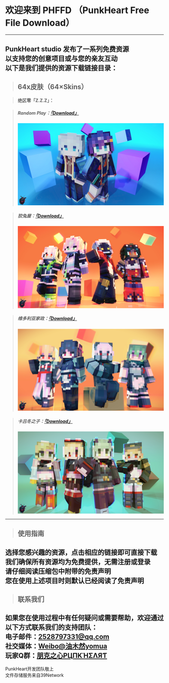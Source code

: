 
# 欢迎来到 PHFFD （PunkHeart Free File Download）  
---  
PunkHeart studio 发布了一系列免费资源  
以支持您的创意项目或与您的亲友互动  
以下是我们提供的资源下载链接目录：  
---  

> ## 64x皮肤（64×Skins）

> #### 绝区零「Z.Z.Z」：  

> ##### Random Play：[「Download」](http://alist.39network.cc/d/yomua/Minecraft%20FREE%20Skins/绝区零「Z.Z.Z」/Random%20Play.zip?sign=lPdIuJj825Bkdv1CaR5_gyozjM9WZQO-UcwsNQ1AUJY=:0)  
> 
> ![image](image/Random-Play_preview.jpg)
  
> ##### 狡兔屋：[「Download」](http://alist.39network.cc/d/yomua/Minecraft%20FREE%20Skins/绝区零「Z.Z.Z」/狡兔屋.zip?sign=5Mgc7crdiJvBO-csWroZ2v7u9HIL8lj0c6C33nkh3_k=:0)  
>
> ![image](image/gentle-house_preview.jpg)

> ##### 维多利亚家政：[「Download」](http://alist.39network.cc/d/yomua/Minecraft%20FREE%20Skins/绝区零「Z.Z.Z」/维多利亚家政.zip?sign=ymC1YslvtVH0BUh5pWFnRe3lWNa3GaBK0Fb0dw8RRws=:0)  
>
> ![image](image/Victoria-Housekeeping_preview.jpg)

> ##### 卡吕冬之子：[「Download」](http://alist.39network.cc/d/yomua/Minecraft%20FREE%20Skins/绝区零「Z.Z.Z」/卡吕冬之子.zip?sign=9u1OHstHLrKAyOdbjFm4SDcxX1VAgfmhaWP3_TBzdIQ=:0)  
>
> ![image](image/Sons-of-Calydon_preview.jpg)

--- 
> ## 使用指南  
选择您感兴趣的资源，点击相应的链接即可直接下载    
我们确保所有资源均为免费提供，无需注册或登录    
请仔细阅读压缩包中附带的免责声明    
您在使用上述项目时则默认已经阅读了免责声明    
---  

> ## 联系我们  
如果您在使用过程中有任何疑问或需要帮助，欢迎通过以下方式联系我们的支持团队：  
电子邮件：2528797331@qq.com  
社交媒体：[Weibo@油木然yomua](https://weibo.com/u/7477374871)  
玩家Q群：[朋克之心PЦПKΉΣΛЯƬ](https://qm.qq.com/q/JasL6CSSYK)
---  

PunkHeart开发团队敬上  
文件存储服务来自39Network
